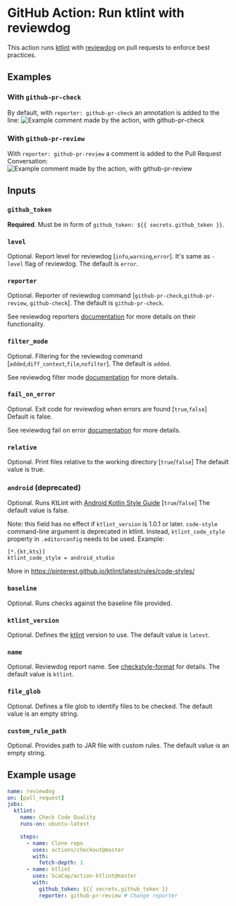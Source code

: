 # GitHub Action: Run ktlint with reviewdog

This action runs [ktlint](https://ktlint.github.io/) with
[reviewdog](https://github.com/reviewdog/reviewdog) on pull requests
to enforce best practices.

## Examples

### With `github-pr-check`

By default, with `reporter: github-pr-check` an annotation is added to
the line:
![Example comment made by the action, with github-pr-check](./github-pr-check.png)

### With `github-pr-review`

With `reporter: github-pr-review` a comment is added to
the Pull Request Conversation:
![Example comment made by the action, with github-pr-review](./github-pr-review.png)

## Inputs

### `github_token`

**Required**. Must be in form of `github_token: ${{ secrets.github_token }}`.

### `level`

Optional. Report level for reviewdog [`info`,`warning`,`error`].
It's same as `-level` flag of reviewdog.
The default is `error`.

### `reporter`

Optional. Reporter of reviewdog command [`github-pr-check`,`github-pr-review`, `github-check`].
The default is `github-pr-check`.

See reviewdog reporters [documentation](https://github.com/reviewdog/reviewdog/tree/master#exit-codes) 
for more details on their functionality.

### `filter_mode`

Optional. Filtering for the reviewdog command [`added`,`diff_context`,`file`,`nofilter`].
The default is `added`.

See reviewdog filter mode [documentation](https://github.com/reviewdog/reviewdog/tree/master#filter-mode) for more details.

### `fail_on_error`

Optional. Exit code for reviewdog when errors are found [`true`,`false`] 
Default is false.

See reviewdog fail on error [documentation](https://github.com/reviewdog/reviewdog/tree/master#exit-codes) for more details.

### `relative`

Optional. Print files relative to the working directory [`true`/`false`]
The default value is true.

### `android` (deprecated)

Optional. Runs KtLint with [Android Kotlin Style Guide](https://android.github.io/kotlin-guides/style.html) [`true`/`false`]
The default value is false.

Note: this field has no effect if `ktlint_version` is 1.0.1 or later. `code-style` command-line argument is deprecated in ktlint. Instead, `ktlint_code_style` property in `.editorconfig` 
needs to be used. Example:
```editorconfig
[*.{kt,kts}]
ktlint_code_style = android_studio
```

More in https://pinterest.github.io/ktlint/latest/rules/code-styles/

### `baseline`

Optional. Runs checks against the baseline file provided.

### `ktlint_version`

Optional. Defines the [ktlint](https://ktlint.github.io/) version to use.
The default value is `latest`.

### `name`

Optional. Reviewdog report name. See [checkstyle-format](https://github.com/reviewdog/reviewdog/tree/master#checkstyle-format) for details.
The default value is `ktlint`.

### `file_glob`

Optional. Defines a file glob to identify files to be checked.
The default value is an empty string.

### `custom_rule_path`

Optional. Provides path to JAR file with custom rules. The default value is an empty string.

## Example usage

```yml
name: reviewdog
on: [pull_request]
jobs:
  ktlint:
    name: Check Code Quality
    runs-on: ubuntu-latest

    steps:
      - name: Clone repo
        uses: actions/checkout@master
        with:
          fetch-depth: 1
      - name: ktlint
        uses: ScaCap/action-ktlint@master
        with:
          github_token: ${{ secrets.github_token }}
          reporter: github-pr-review # Change reporter
```
